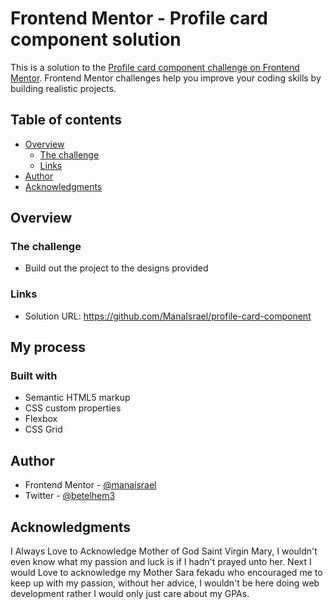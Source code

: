 # Frontend Mentor - Profile card component solution

This is a solution to the [Profile card component challenge on Frontend Mentor](https://www.frontendmentor.io/challenges/profile-card-component-cfArpWshJ). Frontend Mentor challenges help you improve your coding skills by building realistic projects. 

## Table of contents

- [Overview](#overview)
  - [The challenge](#the-challenge)
  - [Links](#links)
- [Author](#author)
- [Acknowledgments](#acknowledgments)

## Overview

### The challenge

- Build out the project to the designs provided
### Links

- Solution URL: https://github.com/ManaIsrael/profile-card-component

## My process

### Built with

- Semantic HTML5 markup
- CSS custom properties
- Flexbox
- CSS Grid

## Author

- Frontend Mentor - [@manaisrael](https://www.frontendmentor.io/profile/manaisrael)
- Twitter - [@betelhem3](https://www.twitter.com/betelhem3)

## Acknowledgments

I Always Love to Acknowledge Mother of God Saint Virgin Mary, I wouldn't even know what my passion and luck is if I hadn't prayed unto her. Next I would Love to acknowledge my Mother Sara fekadu who encouraged me to keep up with my passion, without her advice, I wouldn't be here doing web development rather I would only just care about my GPAs.
